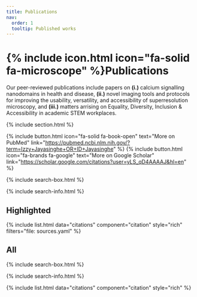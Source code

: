 ```yaml
---
title: Publications
nav:
  order: 1
  tooltip: Published works
---
```


# {% include icon.html icon="fa-solid fa-microscope" %}Publications

Our peer-reviewed publications include papers on **(i.)** calcium signalling nanodomains in health and disease, **(ii.)** novel imaging tools and protocols for improving the usability, versatility, and accessibility of superresolution microscopy, and **(iii.)** matters arrising on Equality, Diversity, Inclusion & Accessibility in academic STEM workplaces.

{% include section.html %}

{%
  include button.html
  icon="fa-solid fa-book-open"
  text="More on PubMed"
  link="https://pubmed.ncbi.nlm.nih.gov/?term=Izzy+Jayasinghe+OR+ID+Jayasinghe"
%}
{%
  include button.html
  icon="fa-brands fa-google"
  text="More on Google Scholar"
  link="https://scholar.google.com/citations?user=yLS_qD4AAAAJ&hl=en"
%}

{% include search-box.html %}

{% include search-info.html %}

## Highlighted


{% include list.html data="citations" component="citation" style="rich" filters="file: sources.yaml" %}

## All

{% include search-box.html %}

{% include search-info.html %}

{% include list.html data="citations" component="citation" style="rich" %}
